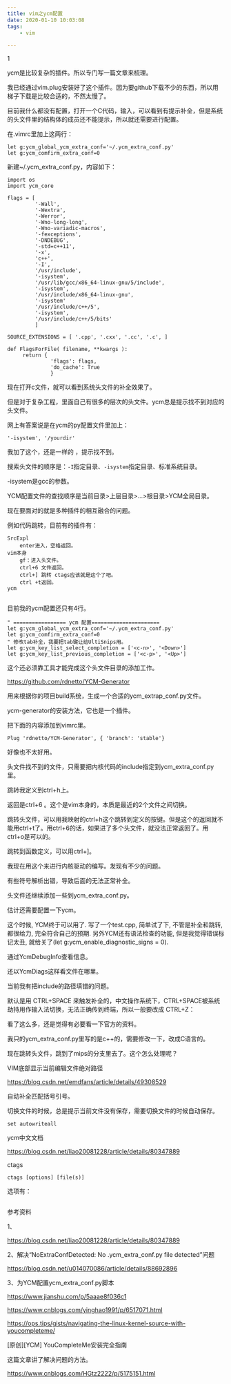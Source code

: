 ```yaml
---
title: vim之ycm配置
date: 2020-01-10 10:03:08
tags:
	- vim

---
```


1

ycm是比较复杂的插件。所以专门写一篇文章来梳理。

我已经通过vim.plug安装好了这个插件。因为要github下载不少的东西，所以用梯子下载是比较合适的，不然太慢了。

目前我什么都没有配置，打开一个C代码，输入，可以看到有提示补全，但是系统的头文件里的结构体的成员还不能提示，所以就还需要进行配置。

在.vimrc里加上这两行：

```
let g:ycm_global_ycm_extra_conf='~/.ycm_extra_conf.py'
let g:ycm_comfirm_extra_conf=0
```

新建~/.ycm_extra_conf.py，内容如下：

```
import os
import ycm_core

flags = [
         '-Wall',
         '-Wextra',
         '-Werror',
         '-Wno-long-long',
         '-Wno-variadic-macros',
         '-fexceptions',
         '-DNDEBUG',
         '-std=c++11',
         '-x',
         'c++',
         '-I',
         '/usr/include',
         '-isystem',
         '/usr/lib/gcc/x86_64-linux-gnu/5/include',
         '-isystem',
         '/usr/include/x86_64-linux-gnu',
         '-isystem'
         '/usr/include/c++/5',
         '-isystem',
         '/usr/include/c++/5/bits'
         ]

SOURCE_EXTENSIONS = [ '.cpp', '.cxx', '.cc', '.c', ]

def FlagsForFile( filename, **kwargs ):
     return {
              'flags': flags,
              'do_cache': True
              }

```

现在打开c文件，就可以看到系统头文件的补全效果了。

但是对于复杂工程，里面自己有很多的层次的头文件。ycm总是提示找不到对应的头文件。

网上有答案说是在ycm的py配置文件里加上：

```
'-isystem', '/yourdir'
```

我加了这个，还是一样的 ，提示找不到。

搜索头文件的顺序是：`-I`指定目录、`-isystem`指定目录、标准系统目录。

-isystem是gcc的参数。

YCM配置文件的查找顺序是当前目录>上层目录>...>根目录>YCM全局目录。



现在要面对的就是多种插件的相互融合的问题。

例如代码跳转，目前有的插件有：

```
SrcExpl
	enter进入，空格返回。
vim本身
	gf：进入头文件。
	ctrl+6 文件返回。
	ctrl+] 跳转 ctags应该就是这个了吧。
	ctrl +t返回。
ycm
	
```

目前我的ycm配置还只有4行。

```
" ================= ycm 配置======================
let g:ycm_global_ycm_extra_conf='~/.ycm_extra_conf.py'
let g:ycm_comfirm_extra_conf=0
" 修改tab补全，我要把tab键让给UltiSnips用。
let g:ycm_key_list_select_completion = ['<c-n>', '<Down>']
let g:ycm_key_list_previous_completion = ['<c-p>', '<Up>']
```

这个还必须靠工具才能完成这个头文件目录的添加工作。

https://github.com/rdnetto/YCM-Generator

用来根据你的项目build系统，生成一个合适的ycm_extrap_conf.py文件。

ycm-generator的安装方法，它也是一个插件。

把下面的内容添加到vimrc里。

```
Plug 'rdnetto/YCM-Generator', { 'branch': 'stable'}
```

好像也不太好用。



头文件找不到的文件，只需要把内核代码的include指定到ycm_extra_conf.py里。

跳转我定义到ctrl+h上。

返回是ctrl+6 。这个是vim本身的，本质是最近的2个文件之间切换。



跳转头文件，可以用我映射的ctrl+h这个跳转到定义的按键。但是这个的返回就不能用ctrl+t了。用ctrl+6的话，如果进了多个头文件，就没法正常返回了。用ctrl+o是可以的。



跳转到函数定义，可以用ctrl+]。



我现在用这个来进行内核驱动的编写。发现有不少的问题。

有些符号解析出错，导致后面的无法正常补全。

头文件还继续添加一些到ycm_extra_conf.py。

估计还需要配置一下ycm。





这个时候, YCM终于可以用了. 写了一个test.cpp, 简单试了下, 不管是补全和跳转, 都很给力, 完全符合自己的预期. 另外YCM还有语法检查的功能, 但是我觉得错误标记太丑, 就给关了(let g:ycm_enable_diagnostic_signs = 0). 



通过YcmDebugInfo查看信息。

还以YcmDiags这样看文件在哪里。

当前我有把include的路径填错的问题。



默认是用 CTRL+SPACE 来触发补全的，中文操作系统下，CTRL+SPACE被系统劫持用作输入法切换，无法正确传到终端，所以一般要改成 CTRL+Z：

看了这么多，还是觉得有必要看一下官方的资料。



我只的ycm_extra_conf.py里写的是c++的，需要修改一下，改成C语言的。



现在跳转头文件，跳到了mips的分支里去了。这个怎么处理呢？



VIM底部显示当前编辑文件绝对路径

https://blog.csdn.net/emdfans/article/details/49308529



自动补全匹配括号引号。

切换文件的时候，总是提示当前文件没有保存，需要切换文件的时候自动保存。

```
set autowriteall
```



ycm中文文档

https://blog.csdn.net/liao20081228/article/details/80347889



ctags

```
ctags [options] [file(s)]
```

选项有：

```

```



参考资料

1、

https://blog.csdn.net/liao20081228/article/details/80347889

2、解决“NoExtraConfDetected: No .ycm_extra_conf.py file detected”问题

https://blog.csdn.net/u014070086/article/details/88692896

3、为YCM配置ycm_extra_conf.py脚本

https://www.jianshu.com/p/5aaae8f036c1



https://www.cnblogs.com/yinghao1991/p/6517071.html

https://ops.tips/gists/navigating-the-linux-kernel-source-with-youcompleteme/

[原创][YCM] YouCompleteMe安装完全指南

这篇文章讲了解决问题的方法。

https://www.cnblogs.com/HGtz2222/p/5175151.html